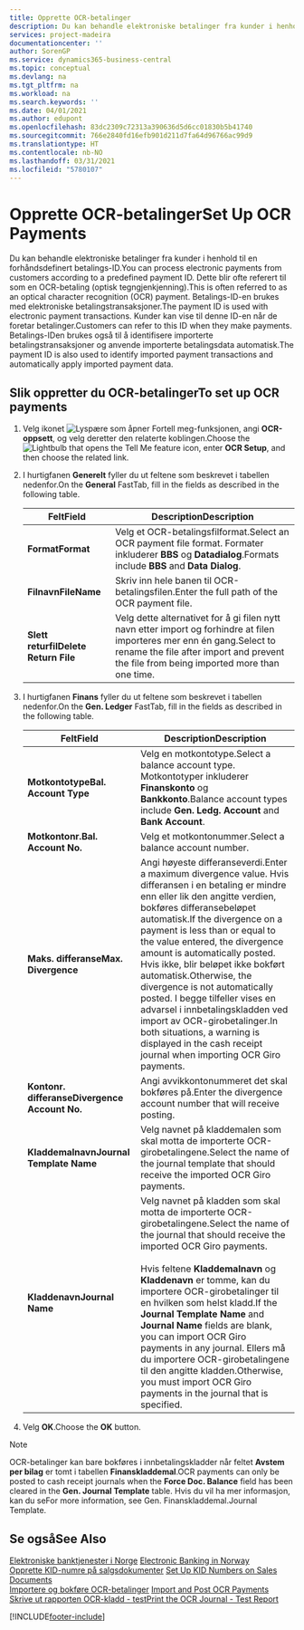 ```yaml
---
title: Opprette OCR-betalinger
description: Du kan behandle elektroniske betalinger fra kunder i henhold til en forhåndsdefinert betalings-ID. Dette blir ofte referert til som en OCR-betaling (optisk tegngjenkjenning).
services: project-madeira
documentationcenter: ''
author: SorenGP
ms.service: dynamics365-business-central
ms.topic: conceptual
ms.devlang: na
ms.tgt_pltfrm: na
ms.workload: na
ms.search.keywords: ''
ms.date: 04/01/2021
ms.author: edupont
ms.openlocfilehash: 83dc2309c72313a390636d5d6cc01830b5b41740
ms.sourcegitcommit: 766e2840fd16efb901d211d7fa64d96766ac99d9
ms.translationtype: HT
ms.contentlocale: nb-NO
ms.lasthandoff: 03/31/2021
ms.locfileid: "5780107"
---
```

# <a name="set-up-ocr-payments"></a><span data-ttu-id="9c654-104">Opprette OCR-betalinger</span><span class="sxs-lookup"><span data-stu-id="9c654-104">Set Up OCR Payments</span></span>
<span data-ttu-id="9c654-105">Du kan behandle elektroniske betalinger fra kunder i henhold til en forhåndsdefinert betalings-ID.</span><span class="sxs-lookup"><span data-stu-id="9c654-105">You can process electronic payments from customers according to a predefined payment ID.</span></span> <span data-ttu-id="9c654-106">Dette blir ofte referert til som en OCR-betaling (optisk tegngjenkjenning).</span><span class="sxs-lookup"><span data-stu-id="9c654-106">This is often referred to as an optical character recognition (OCR) payment.</span></span> <span data-ttu-id="9c654-107">Betalings-ID-en brukes med elektroniske betalingstransaksjoner.</span><span class="sxs-lookup"><span data-stu-id="9c654-107">The payment ID is used with electronic payment transactions.</span></span> <span data-ttu-id="9c654-108">Kunder kan vise til denne ID-en når de foretar betalinger.</span><span class="sxs-lookup"><span data-stu-id="9c654-108">Customers can refer to this ID when they make payments.</span></span> <span data-ttu-id="9c654-109">Betalings-IDen brukes også til å identifisere importerte betalingstransaksjoner og anvende importerte betalingsdata automatisk.</span><span class="sxs-lookup"><span data-stu-id="9c654-109">The payment ID is also used to identify imported payment transactions and automatically apply imported payment data.</span></span>  

## <a name="to-set-up-ocr-payments"></a><span data-ttu-id="9c654-110">Slik oppretter du OCR-betalinger</span><span class="sxs-lookup"><span data-stu-id="9c654-110">To set up OCR payments</span></span>  

1.  <span data-ttu-id="9c654-111">Velg ikonet ![Lyspære som åpner Fortell meg-funksjonen](../../media/ui-search/search_small.png "Fortell hva du vil gjøre"), angi **OCR-oppsett**, og velg deretter den relaterte koblingen.</span><span class="sxs-lookup"><span data-stu-id="9c654-111">Choose the ![Lightbulb that opens the Tell Me feature](../../media/ui-search/search_small.png "Tell me what you want to do") icon, enter **OCR Setup**, and then choose the related link.</span></span>  
2.  <span data-ttu-id="9c654-112">I hurtigfanen **Generelt** fyller du ut feltene som beskrevet i tabellen nedenfor.</span><span class="sxs-lookup"><span data-stu-id="9c654-112">On the **General** FastTab, fill in the fields as described in the following table.</span></span>  

    |<span data-ttu-id="9c654-113">Felt</span><span class="sxs-lookup"><span data-stu-id="9c654-113">Field</span></span>|<span data-ttu-id="9c654-114">Description</span><span class="sxs-lookup"><span data-stu-id="9c654-114">Description</span></span>|  
    |---------------------------------|---------------------------------------|  
    |<span data-ttu-id="9c654-115">**Format**</span><span class="sxs-lookup"><span data-stu-id="9c654-115">**Format**</span></span>|<span data-ttu-id="9c654-116">Velg et OCR-betalingsfilformat.</span><span class="sxs-lookup"><span data-stu-id="9c654-116">Select an OCR payment file format.</span></span> <span data-ttu-id="9c654-117">Formater inkluderer **BBS** og **Datadialog**.</span><span class="sxs-lookup"><span data-stu-id="9c654-117">Formats include **BBS** and **Data Dialog**.</span></span>|  
    |<span data-ttu-id="9c654-118">**Filnavn**</span><span class="sxs-lookup"><span data-stu-id="9c654-118">**FileName**</span></span>|<span data-ttu-id="9c654-119">Skriv inn hele banen til OCR-betalingsfilen.</span><span class="sxs-lookup"><span data-stu-id="9c654-119">Enter the full path of the OCR payment file.</span></span>|  
    |<span data-ttu-id="9c654-120">**Slett returfil**</span><span class="sxs-lookup"><span data-stu-id="9c654-120">**Delete Return File**</span></span>|<span data-ttu-id="9c654-121">Velg dette alternativet for å gi filen nytt navn etter import og forhindre at filen importeres mer enn én gang.</span><span class="sxs-lookup"><span data-stu-id="9c654-121">Select to rename the file after import and prevent the file from being imported more than one time.</span></span>|  

3.  <span data-ttu-id="9c654-122">I hurtigfanen **Finans** fyller du ut feltene som beskrevet i tabellen nedenfor.</span><span class="sxs-lookup"><span data-stu-id="9c654-122">On the **Gen. Ledger** FastTab, fill in the fields as described in the following table.</span></span>  

    |<span data-ttu-id="9c654-123">Felt</span><span class="sxs-lookup"><span data-stu-id="9c654-123">Field</span></span>|<span data-ttu-id="9c654-124">Description</span><span class="sxs-lookup"><span data-stu-id="9c654-124">Description</span></span>|  
    |---------------------------------|---------------------------------------|  
    |<span data-ttu-id="9c654-125">**Motkontotype**</span><span class="sxs-lookup"><span data-stu-id="9c654-125">**Bal. Account Type**</span></span>|<span data-ttu-id="9c654-126">Velg en motkontotype.</span><span class="sxs-lookup"><span data-stu-id="9c654-126">Select a balance account type.</span></span> <span data-ttu-id="9c654-127">Motkontotyper inkluderer **Finanskonto** og **Bankkonto**.</span><span class="sxs-lookup"><span data-stu-id="9c654-127">Balance account types include **Gen. Ledg. Account** and **Bank Account**.</span></span>|  
    |<span data-ttu-id="9c654-128">**Motkontonr.**</span><span class="sxs-lookup"><span data-stu-id="9c654-128">**Bal. Account No.**</span></span>|<span data-ttu-id="9c654-129">Velg et motkontonummer.</span><span class="sxs-lookup"><span data-stu-id="9c654-129">Select a balance account number.</span></span>|  
    |<span data-ttu-id="9c654-130">**Maks. differanse**</span><span class="sxs-lookup"><span data-stu-id="9c654-130">**Max. Divergence**</span></span>|<span data-ttu-id="9c654-131">Angi høyeste differanseverdi.</span><span class="sxs-lookup"><span data-stu-id="9c654-131">Enter a maximum divergence value.</span></span> <span data-ttu-id="9c654-132">Hvis differansen i en betaling er mindre enn eller lik den angitte verdien, bokføres differansebeløpet automatisk.</span><span class="sxs-lookup"><span data-stu-id="9c654-132">If the divergence on a payment is less than or equal to the value entered, the divergence amount is automatically posted.</span></span> <span data-ttu-id="9c654-133">Hvis ikke, blir beløpet ikke bokført automatisk.</span><span class="sxs-lookup"><span data-stu-id="9c654-133">Otherwise, the divergence is not automatically posted.</span></span> <span data-ttu-id="9c654-134">I begge tilfeller vises en advarsel i innbetalingskladden ved import av OCR-girobetalinger.</span><span class="sxs-lookup"><span data-stu-id="9c654-134">In both situations, a warning is displayed in the cash receipt journal when importing OCR Giro payments.</span></span>|  
    |<span data-ttu-id="9c654-135">**Kontonr. differanse**</span><span class="sxs-lookup"><span data-stu-id="9c654-135">**Divergence Account No.**</span></span>|<span data-ttu-id="9c654-136">Angi avvikkontonummeret det skal bokføres på.</span><span class="sxs-lookup"><span data-stu-id="9c654-136">Enter the divergence account number that will receive posting.</span></span>|  
    |<span data-ttu-id="9c654-137">**Kladdemalnavn**</span><span class="sxs-lookup"><span data-stu-id="9c654-137">**Journal Template Name**</span></span>|<span data-ttu-id="9c654-138">Velg navnet på kladdemalen som skal motta de importerte OCR-girobetalingene.</span><span class="sxs-lookup"><span data-stu-id="9c654-138">Select the name of the journal template that should receive the imported OCR Giro payments.</span></span>|  
    |<span data-ttu-id="9c654-139">**Kladdenavn**</span><span class="sxs-lookup"><span data-stu-id="9c654-139">**Journal Name**</span></span>|<span data-ttu-id="9c654-140">Velg navnet på kladden som skal motta de importerte OCR-girobetalingene.</span><span class="sxs-lookup"><span data-stu-id="9c654-140">Select the name of the journal that should receive the imported OCR Giro payments.</span></span><br /><br /> <span data-ttu-id="9c654-141">Hvis feltene **Kladdemalnavn** og **Kladdenavn** er tomme, kan du importere OCR-girobetalinger til en hvilken som helst kladd.</span><span class="sxs-lookup"><span data-stu-id="9c654-141">If the **Journal Template Name** and **Journal Name** fields are blank, you can import OCR Giro payments in any journal.</span></span> <span data-ttu-id="9c654-142">Ellers må du importere OCR-girobetalingene til den angitte kladden.</span><span class="sxs-lookup"><span data-stu-id="9c654-142">Otherwise, you must import OCR Giro payments in the journal that is specified.</span></span>|  

4.  <span data-ttu-id="9c654-143">Velg **OK**.</span><span class="sxs-lookup"><span data-stu-id="9c654-143">Choose the **OK** button.</span></span>  

> [!NOTE]  
>  <span data-ttu-id="9c654-144">OCR-betalinger kan bare bokføres i innbetalingskladder når feltet **Avstem per bilag** er tomt i tabellen **Finanskladdemal**.</span><span class="sxs-lookup"><span data-stu-id="9c654-144">OCR payments can only be posted to cash receipt journals when the **Force Doc. Balance** field has been cleared in the **Gen. Journal Template** table.</span></span> <span data-ttu-id="9c654-145">Hvis du vil ha mer informasjon, kan du se</span><span class="sxs-lookup"><span data-stu-id="9c654-145">For more information, see Gen.</span></span> <span data-ttu-id="9c654-146">Finanskladdemal.</span><span class="sxs-lookup"><span data-stu-id="9c654-146">Journal Template.</span></span>  

## <a name="see-also"></a><span data-ttu-id="9c654-147">Se også</span><span class="sxs-lookup"><span data-stu-id="9c654-147">See Also</span></span>  
 <span data-ttu-id="9c654-148">[Elektroniske banktjenester i Norge](electronic-banking-in-norway.md) </span><span class="sxs-lookup"><span data-stu-id="9c654-148">[Electronic Banking in Norway](electronic-banking-in-norway.md) </span></span>  
 <span data-ttu-id="9c654-149">[Opprette KID-numre på salgsdokumenter](how-to-set-up-kid-numbers-on-sales-documents.md) </span><span class="sxs-lookup"><span data-stu-id="9c654-149">[Set Up KID Numbers on Sales Documents](how-to-set-up-kid-numbers-on-sales-documents.md) </span></span>  
 <span data-ttu-id="9c654-150">[Importere og bokføre OCR-betalinger](how-to-import-and-post-ocr-payments.md) </span><span class="sxs-lookup"><span data-stu-id="9c654-150">[Import and Post OCR Payments](how-to-import-and-post-ocr-payments.md) </span></span>  
 [<span data-ttu-id="9c654-151">Skrive ut rapporten OCR-kladd - test</span><span class="sxs-lookup"><span data-stu-id="9c654-151">Print the OCR Journal - Test Report</span></span>](how-to-print-the-ocr-journal-test-report.md)   
 


[!INCLUDE[footer-include](../../includes/footer-banner.md)]
